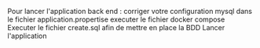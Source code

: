 Pour lancer l'application back end :
	corriger votre configuration mysql dans le fichier application.propertise
	executer le fichier docker compose
	Executer le fichier create.sql afin de mettre en place la BDD
	Lancer l'application

